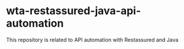 # wta-restassured-java-api-automation
This repository is related to API automation with Restassured and Java
